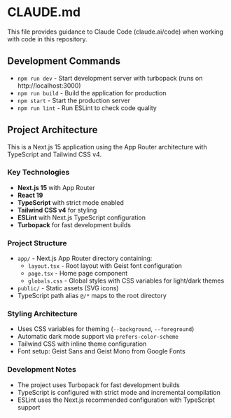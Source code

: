 # CLAUDE.md

This file provides guidance to Claude Code (claude.ai/code) when working with code in this repository.

## Development Commands

- `npm run dev` - Start development server with turbopack (runs on http://localhost:3000)
- `npm run build` - Build the application for production
- `npm start` - Start the production server
- `npm run lint` - Run ESLint to check code quality

## Project Architecture

This is a Next.js 15 application using the App Router architecture with TypeScript and Tailwind CSS v4.

### Key Technologies
- **Next.js 15** with App Router
- **React 19** 
- **TypeScript** with strict mode enabled
- **Tailwind CSS v4** for styling
- **ESLint** with Next.js TypeScript configuration
- **Turbopack** for fast development builds

### Project Structure
- `app/` - Next.js App Router directory containing:
  - `layout.tsx` - Root layout with Geist font configuration
  - `page.tsx` - Home page component
  - `globals.css` - Global styles with CSS variables for light/dark themes
- `public/` - Static assets (SVG icons)
- TypeScript path alias `@/*` maps to the root directory

### Styling Architecture
- Uses CSS variables for theming (`--background`, `--foreground`)
- Automatic dark mode support via `prefers-color-scheme`
- Tailwind CSS with inline theme configuration
- Font setup: Geist Sans and Geist Mono from Google Fonts

### Development Notes
- The project uses Turbopack for fast development builds
- TypeScript is configured with strict mode and incremental compilation
- ESLint uses the Next.js recommended configuration with TypeScript support